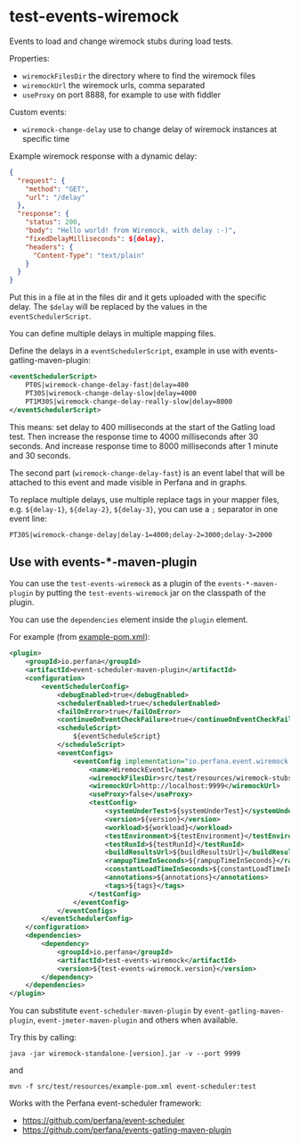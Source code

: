 # test-events-wiremock

Events to load and change wiremock stubs during load tests.

Properties:
* `wiremockFilesDir` the directory where to find the wiremock files
* `wiremockUrl` the wiremock urls, comma separated
* `useProxy` on port 8888, for example to use with fiddler

Custom events:
* `wiremock-change-delay` use to change delay of wiremock instances at specific time

Example wiremock response with a dynamic delay:

```json
{
  "request": {
    "method": "GET",
    "url": "/delay"
  },
  "response": {
    "status": 200,
    "body": "Hello world! from Wiremock, with delay :-)",
    "fixedDelayMilliseconds": ${delay},
    "headers": {
      "Content-Type": "text/plain"
    }
  }
}
```
Put this in a file at in the files dir and it gets uploaded with the specific delay.
The `$delay` will be replaced by the values in the `eventSchedulerScript`.

You can define multiple delays in multiple mapping files.

Define the delays in a `eventSchedulerScript`, example in use with events-gatling-maven-plugin:

```xml
<eventSchedulerScript>
    PT0S|wiremock-change-delay-fast|delay=400
    PT30S|wiremock-change-delay-slow|delay=4000
    PT1M30S|wiremock-change-delay-really-slow|delay=8000
</eventSchedulerScript>
```
This means: set delay to 400 milliseconds at the start of the Gatling load test.
Then increase the response time to 4000 milliseconds after 30 seconds.
And increase response time to 8000 milliseconds after 1 minute and 30 seconds.

The second part (`wiremock-change-delay-fast`) is an event label that will be attached to this event and made visible
in Perfana and in graphs.

To replace multiple delays, use multiple replace tags in your mapper files,
e.g. `${delay-1}`, `${delay-2}`, `${delay-3}`, you can use a `;` separator in one event line:

    PT30S|wiremock-change-delay|delay-1=4000;delay-2=3000;delay-3=2000

## Use with events-*-maven-plugin

You can use the `test-events-wiremock` as a plugin of the `events-*-maven-plugin`
by putting the `test-events-wiremock` jar on the classpath of the plugin.

You can use the `dependencies` element inside the `plugin` element.

For example (from [example-pom.xml](src/test/resources/example-pom.xml)):

```xml
<plugin>
    <groupId>io.perfana</groupId>
    <artifactId>event-scheduler-maven-plugin</artifactId>
    <configuration>
        <eventSchedulerConfig>
            <debugEnabled>true</debugEnabled>
            <schedulerEnabled>true</schedulerEnabled>
            <failOnError>true</failOnError>
            <continueOnEventCheckFailure>true</continueOnEventCheckFailure>
            <scheduleScript>
                ${eventScheduleScript}
            </scheduleScript>
            <eventConfigs>
                <eventConfig implementation="io.perfana.event.wiremock.WiremockEventConfig">
                    <name>WiremockEvent1</name>
                    <wiremockFilesDir>src/test/resources/wiremock-stubs</wiremockFilesDir>
                    <wiremockUrl>http://localhost:9999</wiremockUrl>
                    <useProxy>false</useProxy>
                    <testConfig>
                        <systemUnderTest>${systemUnderTest}</systemUnderTest>
                        <version>${version}</version>
                        <workload>${workload}</workload>
                        <testEnvironment>${testEnvironment}</testEnvironment>
                        <testRunId>${testRunId}</testRunId>
                        <buildResultsUrl>${buildResultsUrl}</buildResultsUrl>
                        <rampupTimeInSeconds>${rampupTimeInSeconds}</rampupTimeInSeconds>
                        <constantLoadTimeInSeconds>${constantLoadTimeInSeconds}</constantLoadTimeInSeconds>
                        <annotations>${annotations}</annotations>
                        <tags>${tags}</tags>
                    </testConfig>
                </eventConfig>
            </eventConfigs>
        </eventSchedulerConfig>
    </configuration>
    <dependencies>
        <dependency>
            <groupId>io.perfana</groupId>
            <artifactId>test-events-wiremock</artifactId>
            <version>${test-events-wiremock.version}</version>
        </dependency>
    </dependencies>
</plugin>
```

You can substitute `event-scheduler-maven-plugin` by `event-gatling-maven-plugin`, `event-jmeter-maven-plugin`
and others when available.

Try this by calling:

    java -jar wiremock-standalone-[version].jar -v --port 9999

and

    mvn -f src/test/resources/example-pom.xml event-scheduler:test


Works with the Perfana event-scheduler framework: 
* https://github.com/perfana/event-scheduler
* https://github.com/perfana/events-gatling-maven-plugin